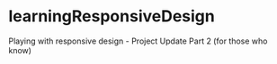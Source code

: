 # learningResponsiveDesign
Playing with responsive design - Project Update Part 2 (for those who know)
